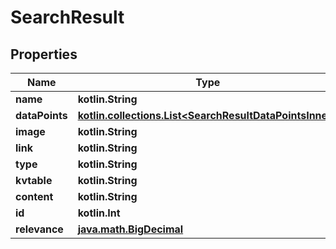 
# SearchResult

## Properties
| Name | Type | Description | Notes |
| ------------ | ------------- | ------------- | ------------- |
| **name** | **kotlin.String** |  |  |
| **dataPoints** | [**kotlin.collections.List&lt;SearchResultDataPointsInner&gt;**](SearchResultDataPointsInner.md) |  |  [optional] |
| **image** | **kotlin.String** |  |  [optional] |
| **link** | **kotlin.String** |  |  [optional] |
| **type** | **kotlin.String** |  |  [optional] |
| **kvtable** | **kotlin.String** |  |  [optional] |
| **content** | **kotlin.String** |  |  [optional] |
| **id** | **kotlin.Int** |  |  [optional] |
| **relevance** | [**java.math.BigDecimal**](java.math.BigDecimal.md) |  |  [optional] |



